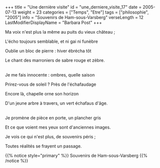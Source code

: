 +++
title = "Une dernière visite"
id = "une_derniere_visite_17"
date = 2005-07-13
weight = 23
categories = ["Temps", "Etre"]
tags = ["philosophie", "2005"]
info = "Souvenirs de Ham-sous-Varsberg"
verseLength = 12
LastModifierDisplayName = "Barbara Post"
+++

Ma voix n'est plus la même au puits du vieux château ;

L'écho toujours semblable, et ni gai ni funèbre

Oublie un bloc de pierre : hiver ébrécha tôt

Le chant des marroniers de sabre rouge et zèbre.

 \
Je me fais innocente : ombres, quelle saison

Prirez-vous de soleil ? Près de l'échafaudage

Encore là, chapelle orne son horizon

D'un jeune arbre à travers, un vert échafaus d'âge.

 \
Je promène de pièce en porte, un plancher gris

Et ce que voient mes yeux sont d'anciennes images.

Je vois ce qui n'est plus, de souvenirs péris ;

Toutes réalités se frayent un passage.

{{% notice style="primary" %}}
Souvenirs de Ham-sous-Varsberg
{{% /notice %}}
